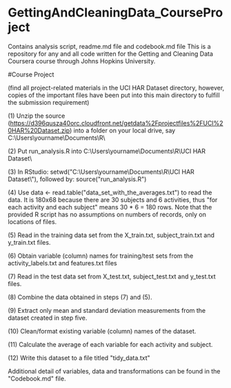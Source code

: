 # GettingAndCleaningData_CourseProject
Contains analysis script, readme.md file and codebook.md file
This is a repository for any and all code written for the Getting and Cleaning Data Coursera course through Johns Hopkins University.

#Course Project

(find all project-related materials in the UCI HAR Dataset directory, however, copies of the important files have been put into this main directory to fulfill the submission requirement)

 (1) Unzip the source (https://d396qusza40orc.cloudfront.net/getdata%2Fprojectfiles%2FUCI%20HAR%20Dataset.zip) into a folder      on your local drive, say C:\Users\yourname\Documents\R\
 
 (2) Put run_analysis.R into C:\Users\yourname\Documents\R\UCI HAR Dataset\
 
 (3) In RStudio: setwd("C:\\Users\\yourname\\Documents\\R\\UCI HAR Dataset\\"), followed by: source("run_analysis.R")
 
 (4) Use data <- read.table("data_set_with_the_averages.txt") to read the data. It is 180x68 because there are 30 subjects        and 6 activities, thus "for each activity and each subject" means 30 * 6 = 180 rows. Note that the provided R script has      no assumptions on numbers of records, only on locations of files.
 
 (5) Read in the training data set from the X_train.txt, subject_train.txt and y_train.txt files.
 
 (6) Obtain variable (column) names for training/test sets from the activity_labels.txt and features.txt files
 
 (7) Read in the test data set from X_test.txt, subject_test.txt and y_test.txt files.
 
 (8) Combine the data obtained in steps (7) and (5).
 
 (9) Extract only mean and standard deviation measurements from the dataset created in step five.

(10) Clean/format existing variable (column) names of the dataset.

(11) Calculate the average of each variable for each activity and subject.

(12) Write this dataset to a file titled "tidy_data.txt"

Additional detail of variables, data and transformations can be found in the "Codebook.md" file.
